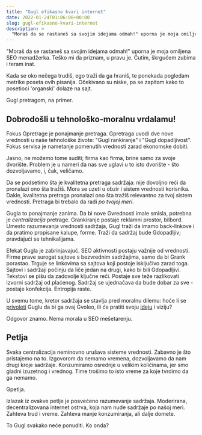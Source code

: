 ```yaml
---
title: "Gugl efikasno kvari internet"
date: 2022-01-24T01:06:08+00:00
slug: gugl-efikasno-kvari-internet
description: >
  "Moraš da se rastaneš sa svojim idejama odmah!" uporna je moja omiljena SEO menadžerka. Teško mi da priznam, u pravu je. Ćutim, škrgućem zubima i teram inat.
---
```


"Moraš da se rastaneš sa svojim idejama odmah!" uporna je moja omiljena SEO menadžerka. Teško mi da priznam, u pravu je. Ćutim, škrgućem zubima i teram inat.

Kada se oko nečega trudiš, ego traži da ga hraniš, te ponekada pogledam metrike poseta ovih pisanija. Očekivano su niske, pa se zapitam kako to posetioci 'organski' dolaze na sajt.

Gugl pretragom, na primer.

## Dobrodošli u tehnološko-moralnu vrdalamu!

Fokus Gpretrage je ponajmanje pretraga. Gpretraga uvodi dve nove vrednosti u naše tehnološke živote: "Gugl rankiranje" i "Gugl dopadljivost". Fokus servisa je nametanje pomenutih vrednosti zarad ekonomske dobiti.

Jasno, ne možemo tome suditi; firma kao firma, brine samo za svoje dvorište. Problem je u nameri da nas sve uglavi u to isto dvorište - što dozvoljavamo, i, čak, veličamo.

Da se podsetimo šta je kvalitetna pretraga sadržaja: nije dovoljno reći da pronalazi ono šta tražiš. Mora se uzeti u obzir i sistem vrednosti korisnika. Dakle, kvalitetna pretraga pronalazi ono šta tražiš relevantno za tvoj sistem vrednosti. Pretraga bi trebalo da radi _po tvojoj meri_.

Gugla to ponajmanje zanima. Da bi nove Gvrednosti imale smisla, potrebna je _centralizacija_ pretrage. Grankiranje postaje reklamni prostor, bilbord. Umesto razumevanja vrednosti sadržaja, Gugl traži da imamo back-linkove i da pratimo propisane kalupe, forme. Traži da sadržaj bude Gdopadljiv; pravdajući se tehnikalijama.

Efekat Gugla je zabrinjavajuć. SEO aktivnosti postaju važnije od vrednosti. Firme prave surogat sajtove s bezvrednim sadržajima, samo da bi Grank porastao. Trguje se linkovima sa sajtova koji postoje isključivo zarad toga. Sajtovi i sadržaji počinju da liče jedan na drugi, kako bi bili Gdopadljivi. Tekstovi se pišu da zadovolje ključne reči. Postaje sve teže razlikovati izvorni sadržaj od plaćenog. Sadržaj se ujednačava da bude dobar za sve - postaje konfekcija. Entropija raste.

U svemu tome, kretor sadržaja se stavlja pred moralnu dilemu: hoće li se [privoleti](https://igo.rs) Guglu da bi ga ovaj Gvoleo, ili će pratiti svoju [ideju](https://igo.rs/#home) i viziju?

Odgovor znamo. Nema morala u SEO mešetarenju.

## Petlja

Svaka centralizacija neminovno urušava sisteme vrednosti. Zabavno je što pristajemo na to. Izgovorom da nemamo vremena, dozvoljavamo da nam drugi kroje sadržaje. Konzumiramo osrednje u velikim količinama, jer smo gladni izuzetnog i vrednog. Time trošimo to isto vreme za koje tvrdimo da ga nemamo.

Gpetlja.

Izlazak iz ovakve petlje je posvećeno razumevanje sadržaja. Moderirana, decentralizovana internet ostrva, koja nam nude sadržaje po našoj meri. Zahteva trud i vreme. Zahteva manje konzumiranja, ali dalje domete.

To Gugl svakako neće ponuditi. Ko onda?
